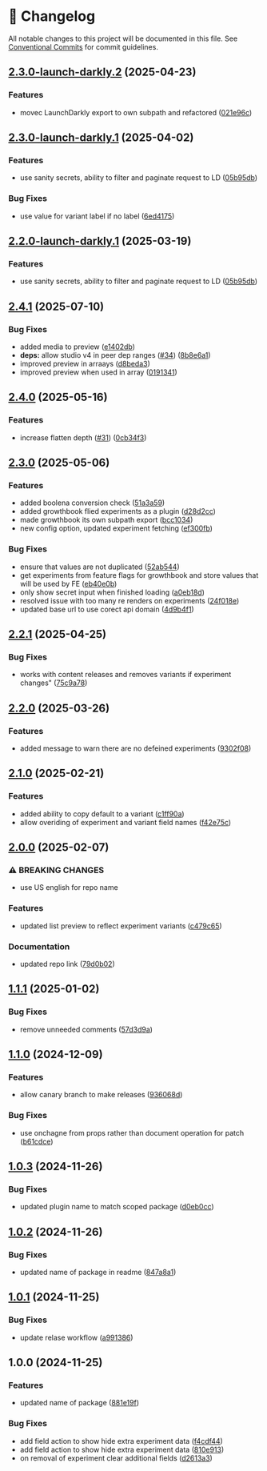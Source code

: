 <!-- markdownlint-disable --><!-- textlint-disable -->

# 📓 Changelog

All notable changes to this project will be documented in this file. See
[Conventional Commits](https://conventionalcommits.org) for commit guidelines.

## [2.3.0-launch-darkly.2](https://github.com/sanity-io/sanity-plugin-personalization/compare/v2.3.0-launch-darkly.1...v2.3.0-launch-darkly.2) (2025-04-23)

### Features

- movec LaunchDarkly export to own subpath and refactored ([021e96c](https://github.com/sanity-io/sanity-plugin-personalization/commit/021e96c4e5c5bfa7d070880aa84cb88efff565cf))

## [2.3.0-launch-darkly.1](https://github.com/sanity-io/sanity-plugin-personalization/compare/v2.2.0...v2.3.0-launch-darkly.1) (2025-04-02)

### Features

- use sanity secrets, ability to filter and paginate request to LD ([05b95db](https://github.com/sanity-io/sanity-plugin-personalization/commit/05b95db752a5510ea03344470b3043427b0dc7fc))

### Bug Fixes

- use value for variant label if no label ([6ed4175](https://github.com/sanity-io/sanity-plugin-personalization/commit/6ed417505105a7a5b9049fac273612019dfe123f))

## [2.2.0-launch-darkly.1](https://github.com/sanity-io/sanity-plugin-personalization/compare/v2.1.0...v2.2.0-launch-darkly.1) (2025-03-19)

### Features

- use sanity secrets, ability to filter and paginate request to LD ([05b95db](https://github.com/sanity-io/sanity-plugin-personalization/commit/05b95db752a5510ea03344470b3043427b0dc7fc))
## [2.4.1](https://github.com/sanity-io/sanity-plugin-personalization/compare/v2.4.0...v2.4.1) (2025-07-10)

### Bug Fixes

- added media to preview ([e1402db](https://github.com/sanity-io/sanity-plugin-personalization/commit/e1402dbd8eb3efb3455557678ca28b962f3efa24))
- **deps:** allow studio v4 in peer dep ranges ([#34](https://github.com/sanity-io/sanity-plugin-personalization/issues/34)) ([8b8e6a1](https://github.com/sanity-io/sanity-plugin-personalization/commit/8b8e6a1d8de07609aee134a89f40fc8ccf207a16))
- improved preview in arraays ([d8beda3](https://github.com/sanity-io/sanity-plugin-personalization/commit/d8beda3f9fe84c8d68fa6ed45eea60503ad931e3))
- improved preview when used in array ([0191341](https://github.com/sanity-io/sanity-plugin-personalization/commit/0191341e7b24a863189fa0330b16871102b72e63))

## [2.4.0](https://github.com/sanity-io/sanity-plugin-personalization/compare/v2.3.0...v2.4.0) (2025-05-16)

### Features

- increase flatten depth ([#31](https://github.com/sanity-io/sanity-plugin-personalization/issues/31)) ([0cb34f3](https://github.com/sanity-io/sanity-plugin-personalization/commit/0cb34f30062da6e9f792a39534ff8a5b2e7fb007))

## [2.3.0](https://github.com/sanity-io/sanity-plugin-personalization/compare/v2.2.1...v2.3.0) (2025-05-06)

### Features

- added boolena conversion check ([51a3a59](https://github.com/sanity-io/sanity-plugin-personalization/commit/51a3a59199992269dfe6dcf8f054f0f278bb4d7c))
- added growthbook flied experiments as a plugin ([d28d2cc](https://github.com/sanity-io/sanity-plugin-personalization/commit/d28d2cc7875c2addbfb749f55e69221822e035f5))
- made growthbook its own subpath export ([bcc1034](https://github.com/sanity-io/sanity-plugin-personalization/commit/bcc1034d4ed49327ac6e0250341964b1d1c673f5))
- new config option, updated experiment fetching ([ef300fb](https://github.com/sanity-io/sanity-plugin-personalization/commit/ef300fbcb2116e2b49a13a17195a09b6e479ea7e))

### Bug Fixes

- ensure that values are not duplicated ([52ab544](https://github.com/sanity-io/sanity-plugin-personalization/commit/52ab5441c175653ac075b7f4224c92f0363c38f6))
- get experiments from feature flags for growthbook and store values that will be used by FE ([eb40e0b](https://github.com/sanity-io/sanity-plugin-personalization/commit/eb40e0baeeb536cdf6a74f14dd5007c16e041426))
- only show secret input when finished loading ([a0eb18d](https://github.com/sanity-io/sanity-plugin-personalization/commit/a0eb18d494d4db3f92b09ce1b1edde846ee8c21d))
- resolved issue with too many re renders on experiments ([24f018e](https://github.com/sanity-io/sanity-plugin-personalization/commit/24f018ed3028ffd36f3b86975543a1a9cdca9239))
- updated base url to use corect api domain ([4d9b4f1](https://github.com/sanity-io/sanity-plugin-personalization/commit/4d9b4f1bc4c3acd15b0642a80efa364202239179))

## [2.2.1](https://github.com/sanity-io/sanity-plugin-personalization/compare/v2.2.0...v2.2.1) (2025-04-25)

### Bug Fixes

- works with content releases and removes variants if experiment changes" ([75c9a78](https://github.com/sanity-io/sanity-plugin-personalization/commit/75c9a78fb67feb9ab461c0c6f67943155e29ad2c))

## [2.2.0](https://github.com/sanity-io/sanity-plugin-personalization/compare/v2.1.0...v2.2.0) (2025-03-26)

### Features

- added message to warn there are no defeined experiments ([9302f08](https://github.com/sanity-io/sanity-plugin-personalization/commit/9302f0817327d33feb8ff26661ab18391fb4ff9d))

## [2.1.0](https://github.com/sanity-io/sanity-plugin-personalization/compare/v2.0.0...v2.1.0) (2025-02-21)

### Features

- added ability to copy default to a variant ([c1ff90a](https://github.com/sanity-io/sanity-plugin-personalization/commit/c1ff90a0cf000f8bb2fa455077d4a4e605820650))
- allow overiding of experiment and variant field names ([f42e75c](https://github.com/sanity-io/sanity-plugin-personalization/commit/f42e75c1643dee5074b5278742df086e4264c139))

## [2.0.0](https://github.com/sanity-io/sanity-plugin-personalization/compare/v1.1.1...v2.0.0) (2025-02-07)

### ⚠ BREAKING CHANGES

- use US english for repo name

### Features

- updated list preview to reflect experiment variants ([c479c65](https://github.com/sanity-io/sanity-plugin-personalization/commit/c479c654f91ef4897295ff2a1e43e52597b8f3f5))

### Documentation

- updated repo link ([79d0b02](https://github.com/sanity-io/sanity-plugin-personalization/commit/79d0b0245e3e17553b24ab6d555d9e6e51b1aba7))

## [1.1.1](https://github.com/sanity-io/sanity-plugin-personalisation/compare/v1.1.0...v1.1.1) (2025-01-02)

### Bug Fixes

- remove unneeded comments ([57d3d9a](https://github.com/sanity-io/sanity-plugin-personalisation/commit/57d3d9a16ed39296ca5d28a9d997e6856798c143))

## [1.1.0](https://github.com/sanity-io/sanity-plugin-personalisation/compare/v1.0.3...v1.1.0) (2024-12-09)

### Features

- allow canary branch to make releases ([936068d](https://github.com/sanity-io/sanity-plugin-personalisation/commit/936068dd392074c62821f5ab2ba4bbcfb34a9489))

### Bug Fixes

- use onchagne from props rather than document operation for patch ([b61cdce](https://github.com/sanity-io/sanity-plugin-personalisation/commit/b61cdce12e470125fe70293bce983f48d091ade6))

## [1.0.3](https://github.com/sanity-io/sanity-plugin-personalisation/compare/v1.0.2...v1.0.3) (2024-11-26)

### Bug Fixes

- updated plugin name to match scoped package ([d0eb0cc](https://github.com/sanity-io/sanity-plugin-personalisation/commit/d0eb0cc930a9d1a4c2c38ff35bc68eafb8435ebc))

## [1.0.2](https://github.com/sanity-io/sanity-plugin-personalisation/compare/v1.0.1...v1.0.2) (2024-11-26)

### Bug Fixes

- updated name of package in readme ([847a8a1](https://github.com/sanity-io/sanity-plugin-personalisation/commit/847a8a1f04e24a7421381490a0d31020cc30dff3))

## [1.0.1](https://github.com/sanity-io/sanity-plugin-personalisation/compare/v1.0.0...v1.0.1) (2024-11-25)

### Bug Fixes

- update relase workflow ([a991386](https://github.com/sanity-io/sanity-plugin-personalisation/commit/a991386ee97142ec91f1a01a81acd135ccbe74ef))

## 1.0.0 (2024-11-25)

### Features

- updated name of package ([881e19f](https://github.com/sanity-io/sanity-plugin-personalisation/commit/881e19f001cbd4be6df12bc8b45f8a9d5f263311))

### Bug Fixes

- add field action to show hide extra experiment data ([f4cdf44](https://github.com/sanity-io/sanity-plugin-personalisation/commit/f4cdf44a83b56fb6c29f705e4b4ebe02c938f1d1))
- add field action to show hide extra experiment data ([810e913](https://github.com/sanity-io/sanity-plugin-personalisation/commit/810e913b325e45ff9f689f3b56ae74abc87dd9fc))
- on removal of experiment clear additional fields ([d2613a3](https://github.com/sanity-io/sanity-plugin-personalisation/commit/d2613a369e237861519fb857fff585c5f4b9e8db))

